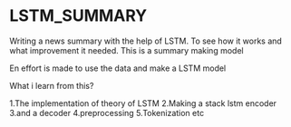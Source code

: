 # LSTM_SUMMARY
Writing a news summary with the help of LSTM. To see how it works and what improvement it needed.
This is a summary making model

En effort is made to use the data and make a LSTM model

What i learn from this?

1.The implementation of theory of LSTM
2.Making a stack lstm encoder
3.and a decoder
4.preprocessing
5.Tokenization etc
